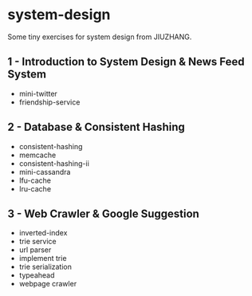 # system-design
Some tiny exercises for system design from JIUZHANG.

## 1 - Introduction to System Design & News Feed System
- mini-twitter
- friendship-service

## 2 - Database & Consistent Hashing
- consistent-hashing
- memcache
- consistent-hashing-ii
- mini-cassandra
- lfu-cache
- lru-cache

## 3 - Web Crawler & Google Suggestion
- inverted-index
- trie service
- url parser
- implement trie
- trie serialization
- typeahead
- webpage crawler
